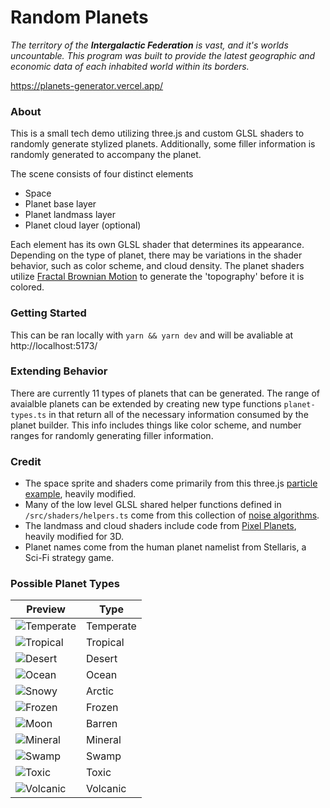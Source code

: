 # Random Planets

*The territory of the **Intergalactic Federation** is vast, and it's worlds uncountable. This program was built to provide the latest geographic and economic data of each inhabited world within its borders.*

https://planets-generator.vercel.app/

### About

This is a small tech demo utilizing three.js and custom GLSL shaders to randomly generate stylized planets. Additionally, some filler information is randomly generated to accompany the planet.

The scene consists of four distinct elements
- Space
- Planet base layer
- Planet landmass layer
- Planet cloud layer (optional)

Each element has its own GLSL shader that determines its appearance. Depending on the type of planet, there may be variations in the shader behavior, such as color scheme, and cloud density. The planet shaders utilize [Fractal Brownian Motion](https://thebookofshaders.com/13/) to generate the 'topography' before it is colored. 

### Getting Started
This can be ran locally with `yarn && yarn dev` and will be avaliable at http://localhost:5173/

### Extending Behavior
There are currently 11 types of planets that can be generated. The range of avaialble planets can be extended by creating new type functions `planet-types.ts` in that return all of the necessary information consumed by the planet builder. This info includes things like color scheme, and number ranges for randomly generating filler information.

### Credit
- The space sprite and shaders come primarily from this three.js [particle example](https://threejs.org/examples/?q=points#webgl_custom_attributes_points), heavily modified.
- Many of the low level GLSL shared helper functions defined in `/src/shaders/helpers.ts` come from this collection of [noise algorithms](https://gist.github.com/patriciogonzalezvivo/670c22f3966e662d2f83).
- The landmass and cloud shaders include code from [Pixel Planets](https://github.com/Deep-Fold/PixelPlanets), heavily modified for 3D.
- Planet names come from the human planet namelist from Stellaris, a Sci-Fi strategy game.



### Possible Planet Types
| Preview     |    Type       |
|-------------|---------------|
|![Temperate](/images/temperate.png) | Temperate |
|![Tropical](/images/tropical.png) | Tropical |
|![Desert](/images/desert.png) | Desert |
|![Ocean](/images/ocean.png) | Ocean |
|![Snowy](/images/snowy.png) | Arctic |
|![Frozen](/images/frozen.png) | Frozen |
|![Moon](/images/moon.png) | Barren |
|![Mineral](/images/mineral.png) | Mineral |
|![Swamp](/images/swamp.png) | Swamp |
|![Toxic](/images/toxic.png) | Toxic |
|![Volcanic](/images/volcanic.png) | Volcanic |

